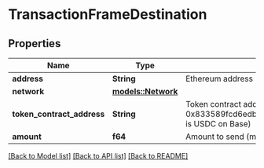 # TransactionFrameDestination

## Properties

Name | Type | Description | Notes
------------ | ------------- | ------------- | -------------
**address** | **String** | Ethereum address | 
**network** | [**models::Network**](Network.md) |  | 
**token_contract_address** | **String** | Token contract address for the payment (e.g. 0x833589fcd6edb6e08f4c7c32d4f71b54bda02913 is USDC on Base) | 
**amount** | **f64** | Amount to send (must be greater than 0) | 

[[Back to Model list]](../README.md#documentation-for-models) [[Back to API list]](../README.md#documentation-for-api-endpoints) [[Back to README]](../README.md)


